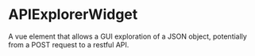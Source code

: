 # APIExplorerWidget
A vue element that allows a GUI exploration of a JSON object, potentially from a POST request to a restful API.
